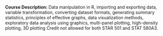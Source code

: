 **Course Description:** Data manipulation in R, importing and exporting data, variable transformation, converting dataset formats, generating summary statistics, principles of effective graphs, data visualization methods, exploratory data analysis using graphics, multi-panel plotting, high-density plotting, 3D plotting Credit not allowed for both STAR 501 and STAT 580A3.